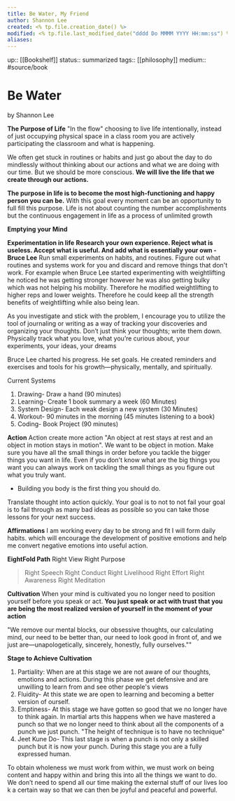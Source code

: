 ```yaml
---
title: Be Water, My Friend
author: Shannon Lee
created: <% tp.file.creation_date() %>
modified: <% tp.file.last_modified_date("dddd Do MMMM YYYY HH:mm:ss") %>
aliases:
---
```

up:: [[Bookshelf]]
status:: summarized
tags:: [[philosophy]]
medium:: #source/book

# Be Water
by Shannon Lee

**The Purpose of Life**
"In the flow" choosing to live life intentionally, instead of just occupying physical space in a class room you are actively participating the classroom and what is happening.

We often get stuck in routines or habits and just go about the day to do mindlessly without thinking about our actions and what we are doing with our time. But we should be more conscious. **We will live the life that we create through our actions.**

**The purpose in life is to become the most high-functioning and happy person you can be.** With this goal every moment can be an opportunity to full fill this purpose.
Life is not about counting the number accomplishments but the continuous engagement in life as a process of unlimited growth

**Emptying your Mind**

**Experimentation in life**
**Research your own experience. Reject what is useless. Accept what is useful. And add what is essentially your own -Bruce Lee**
Run small experiments on habits, and routines. Figure out what routines and systems work for you and discard and remove things that don't work.
For example when Bruce Lee started experimenting with weightlifting he noticed he was getting stronger however he was also getting bulky which was not helping his mobility. Therefore he modified weightlifting to higher reps and lower weights. Therefore he could keep all the strength benefits of weightlifting while also being lean.

As you investigate and stick with the problem, I encourage you to utilize the tool of journaling or writing as a way of tracking your discoveries and organizing your thoughts. Don’t just think your thoughts; write them down. Physically track what you love, what you’re curious about, your experiments, your ideas, your dreams

 Bruce Lee charted his progress. He set goals. He created reminders and exercises and tools for his growth—physically, mentally, and spiritually.

Current Systems
1. Drawing- Draw a hand (90 minutes)
2. Learning- Create 1 book summary a week (60 Minutes)
3. System Design- Each weak design a new system (30 Minutes)
4. Workout- 90 minutes in the morning (45 minutes listening to a book)
5. Coding- Book Project (90 minutes)

**Action**
Action create more action "An object at rest stays at rest and an object in motion stays in motion". We want to be object in motion.
Make sure you have all the small things in order before you tackle the bigger things you want in life.
Even if you don't know what are the big things you want you can always work on tackling the small things as you figure out what you truly want.
- Building you body is the first thing you should do.

Translate thought into action quickly. Your goal is to not to not fail your goal is to fail through as many bad ideas as possible so you can take those lessons for your next success.

**Affirmations**
I am working every day to be strong and fit
I will form daily habits. which will encourage the development of positive emotions and help me convert negative emotions into useful action.

**EightFold Path**
 Right View
Right Purpose
> Right Speech
> Right Conduct
> Right Livelihood
> Right Effort
> Right Awareness
> Right Meditation

**Cultivation**
When your mind is cultivated you no longer need to position yourself before you speak or act. **You just speak or act with trust that you are being the most realized version of yourself in the moment of your action**

"We remove our mental blocks, our obsessive thoughts, our calculating mind, our need to be better than, our need to look good in front of, and we just are—unapologetically, sincerely, honestly, fully ourselves.""

**Stage to Achieve Cultivation**
1. Partiality: When are at this stage we are not aware of our thoughts, emotions and actions. During this phase we get defensive and are unwilling to learn from and see other people's views
2. Fluidity- At this state we are open to learning and becoming a better version of ourself.
3. Emptiness- At this stage we have gotten so good that we no longer have to think again. In martial arts this happens when we have mastered a punch so that we no longer need to think about all the components of a punch we just punch. "The height of technique is to have no technique"
4. Jeet Kune Do- This last stage is when a punch is not only a skilled punch but it is now your punch. During this stage you are a fully expressed human.

To obtain wholeness we must work from within, we must work on being content and happy within and bring this into all the things we want to do. We don’t need to spend all our time making the external stuff of our lives look a certain way so that we can then be joyful and peaceful and powerful.
